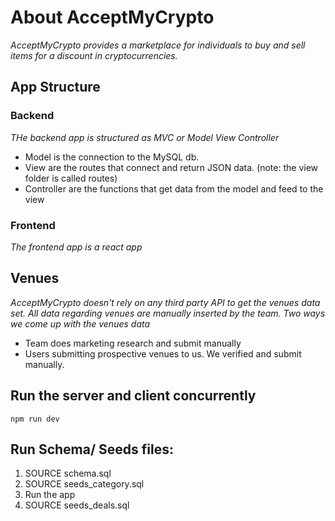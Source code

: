 # About AcceptMyCrypto
*AcceptMyCrypto provides a marketplace for individuals to buy and sell items for a discount in cryptocurrencies.*

## App Structure
### Backend
*THe backend app is structured as MVC or Model View Controller*
* Model is the connection to the MySQL db.
* View are the routes that connect and return JSON data. (note: the view folder is called routes)
* Controller are the functions that get data from the model and feed to the view
### Frontend
*The frontend app is a react app*

## Venues
*AcceptMyCrypto doesn't rely on any third party API to get the venues data set. All data regarding venues are manually inserted by the team.*
*Two ways we come up with the venues data*
* Team does marketing research and submit manually
* Users submitting prospective venues to us. We verified and submit manually.

## Run the server and client concurrently
```
npm run dev
```
## Run Schema/ Seeds files:
1. SOURCE schema.sql
2. SOURCE seeds_category.sql
3. Run the app
4. SOURCE seeds_deals.sql
